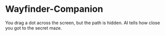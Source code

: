# Wayfinder-Companion
You drag a dot across the screen, but the path is hidden. AI tells how close you got to the secret maze.
